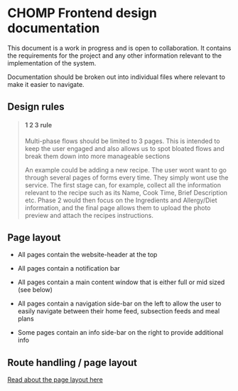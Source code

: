 # CHOMP Frontend design documentation
This document is a work in progress and is open to collaboration. It contains the requirements
 for the project and any other information relevant to the implementation of the system.
 
Documentation should be broken out into individual files where relevant to make it easier to navigate.

## Design rules
> #### 1 2 3 rule
> Multi-phase flows should be limited to 3 pages. This is intended to keep the user engaged and 
> also allows us to spot bloated flows and break them down into more manageable sections
>
> An example could be adding a new recipe. The user wont want to go through several pages of 
> forms every time. They simply wont use the service. The first stage can, for example, collect all
> the information relevant to the recipe such as its Name, Cook Time, Brief Description etc.
> Phase 2 would then focus on the Ingredients and Allergy/Diet information, and the final page
> allows them to upload the photo preview and attach the recipes instructions.

## Page layout
- All pages contain the website-header at the top

- All pages contain a notification bar

- All pages contain a main content window that is either full or mid sized (see below)

- All pages contain a navigation side-bar on the left to allow the user to easily navigate between their home
feed, subsection feeds and meal plans

- Some pages contain an info side-bar on the right to provide additional info

## Route handling / page layout
[Read about the page layout here](https://github.com/im-xra-dev/chomp-frontend/tree/main/route-handling.md)